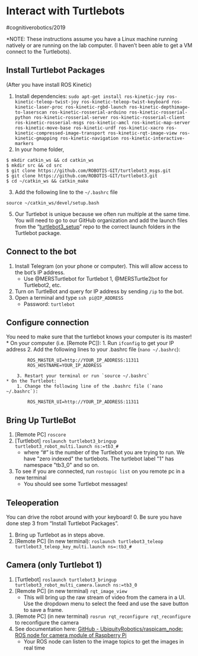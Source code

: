 # Interact with Turtlebots
#cognitiverobotics/2019

*NOTE: These instructions assume you have a Linux machine running natively or are running on the lab computer. (I haven’t been able to get a VM connect to the Turtlebots).

## Install Turtlebot Packages
(After you have install ROS Kinetic)
1. Install dependencies: `sudo apt-get install ros-kinetic-joy ros-kinetic-teleop-twist-joy ros-kinetic-teleop-twist-keyboard ros-kinetic-laser-proc ros-kinetic-rgbd-launch ros-kinetic-depthimage-to-laserscan ros-kinetic-rosserial-arduino ros-kinetic-rosserial-python ros-kinetic-rosserial-server ros-kinetic-rosserial-client ros-kinetic-rosserial-msgs ros-kinetic-amcl ros-kinetic-map-server ros-kinetic-move-base ros-kinetic-urdf ros-kinetic-xacro ros-kinetic-compressed-image-transport ros-kinetic-rqt-image-view ros-kinetic-gmapping ros-kinetic-navigation ros-kinetic-interactive-markers`
2. In your home folder, 
```
$ mkdir catkin_ws && cd catkin_ws
$ mkdir src && cd src
$ git clone https://github.com/ROBOTIS-GIT/turtlebot3_msgs.git
$ git clone https://github.com/ROBOTIS-GIT/turtlebot3.git
$ cd ~/catkin_ws && catkin_make
```

3. Add the following line to the `~/.bashrc` file
```
source ~/catkin_ws/devel/setup.bash
```
5. Our Turtlebot is unique because we often run multiple at the same time. You will need to go to our GitHub organization and add the launch files from the “[turtlebot3_setup](https://github.com/16412-cogrob-2019/turtlebot3_setup)” repo to the correct launch folders in the Turtlebot package.

## Connect to the bot
1. Install Telegram (on your phone or computer). This will allow access to the bot’s IP address. 
	* Use @MERSTurtlebot for Turtlebot 1, @MERSTurtle2bot for Turtlebot2, etc.
2. Turn on TurtleBot and query for IP address by sending `/ip` to the bot.
3. Open a terminal and type `ssh pi@IP_ADDRESS`
	* Password:  `turtlebot`

## Configure connection
You need to make sure that the turtlebot knows your computer is its master!
	* On your computer (i.e. [Remote PC]):
		1. Run `ifconfig` to get your IP address
		2. Add the following lines to your .bashrc file (`nano ~/.bashrc`):
```
		ROS_MASTER_UI=http://YOUR_IP_ADDRESS:11311
		ROS_HOSTNAME=YOUR_IP_ADDRESS
```
		3. Restart your terminal or run `source ~/.bashrc`
	* On the Turtlebot:
		1. Change the following line of the .bashrc file (`nano ~/.bashrc`):
```
		ROS_MASTER_UI=http://YOUR_IP_ADDRESS:11311
```

## Bring Up TurtleBot
1. [Remote PC] `roscore`
2. [Turtlebot] `roslaunch turtlebot3_bringup turtlebot3_robot_multi.launch ns:=tb3_#`
	* where “#” is the number of the Turtlebot you are trying to run. We have "zero indexed" the turtlebots. The turtlebot label "1" has namespace "tb3_0" and so on.
3. To see if you are connected, run `rostopic list` on you remote pc in a new terminal
	* You should see some Turtlebot messages!

## Teleoperation
You can drive the robot around with your keyboard!
0. Be sure you have done step 3 from “Install Turtlebot Packages”. 
1. Bring up Turtlebot as in steps above.
2. [Remote PC] (In new terminal): `roslaunch turtlebot3_teleop turtlebot3_teleop_key_multi.launch ns=:tb3_#`

## Camera (only Turtlebot 1)
1. [Turtlebot]  `roslaunch turtlebot3_bringup turtlebot3_robot_multi_camera.launch ns:=tb3_0`
2. [Remote PC] (in new terminal)  `rqt_image_view`
	* This will bring up the raw stream of video from the camera in a UI. Use the dropdown menu to select the feed and use the save button to save a frame.
3. [Remote PC] (in new terminal)  `rosrun rqt_reconfigure rqt_reconfigure` to reconfigure the camera
4. See documentation here: [GitHub - UbiquityRobotics/raspicam_node: ROS node for camera module of Raspberry Pi](https://github.com/UbiquityRobotics/raspicam_node)
	* Your ROS node can listen to the image topics to get the images in real time 
